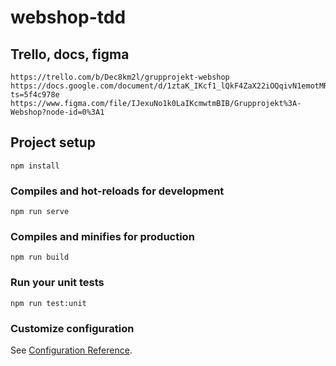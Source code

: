 # webshop-tdd

## Trello, docs, figma

```
https://trello.com/b/Dec8km2l/grupprojekt-webshop
https://docs.google.com/document/d/1ztaK_IKcf1_lQkF4ZaX22iOQqivN1emotMRyzGWg6Io/edit?ts=5f4c978e
https://www.figma.com/file/IJexuNo1k0LaIKcmwtmBIB/Grupprojekt%3A-Webshop?node-id=0%3A1
```

## Project setup

```
npm install
```

### Compiles and hot-reloads for development

```
npm run serve
```

### Compiles and minifies for production

```
npm run build
```

### Run your unit tests

```
npm run test:unit
```

### Customize configuration

See [Configuration Reference](https://cli.vuejs.org/config/).
